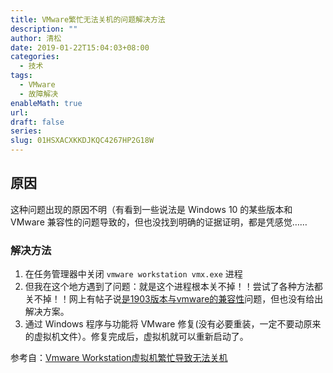 ```yaml
---
title: VMware繁忙无法关机的问题解决方法
description: ""
author: 清松
date: 2019-01-22T15:04:03+08:00
categories:
  - 技术
tags:
  - VMware
  - 故障解决
enableMath: true
url: 
draft: false
series: 
slug: 01HSXACXKKDJKQC4267HP2G18W
---
```

## 原因
这种问题出现的原因不明（有看到一些说法是 Windows 10 的某些版本和 VMware 兼容性的问题导致的，但也没找到明确的证据证明，都是凭感觉……

### 解决方法
1. 在任务管理器中关闭 `vmware workstation vmx.exe` 进程  
2. 但我在这个地方遇到了问题：就是这个进程根本关不掉！！尝试了各种方法都关不掉！！网上有帖子说[是1903版本与vmware的兼容性](https://bbs.pcbeta.com/forum.php?mod=viewthread&tid=1811242)问题，但也没有给出解决方案。  
3. 通过 Windows 程序与功能将 VMware 修复(没有必要重装，一定不要动原来的虚拟机文件）。修复完成后，虚拟机就可以重新启动了。  

参考自：[Vmware Workstation虚拟机繁忙导致无法关机](https://blog.csdn.net/longmenshenhua/article/details/92230175)
